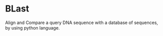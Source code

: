 # BLast
Align and Compare a query DNA sequence with a database of sequences, by using python language.
